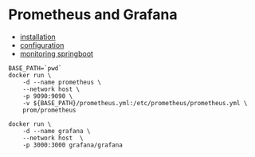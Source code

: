 # Prometheus and Grafana 

* [installation](https://prometheus.io/docs/prometheus/latest/installation/)
* [configuration](https://prometheus.io/docs/prometheus/latest/configuration/configuration/)  
* [monitoring springboot](https://stackabuse.com/monitoring-spring-boot-apps-with-micrometer-prometheus-and-grafana/)

```
BASE_PATH=`pwd`
docker run \
    -d --name prometheus \
    --network host \
    -p 9090:9090 \
    -v ${BASE_PATH}/prometheus.yml:/etc/prometheus/prometheus.yml \
    prom/prometheus
```

```
docker run \
    -d --name grafana \
    --network host  \
    -p 3000:3000 grafana/grafana
```
